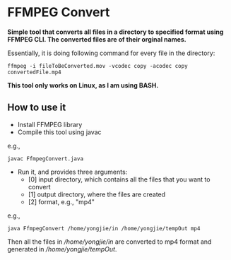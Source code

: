 # FFMPEG Convert

**Simple tool that converts all files in a directory to specified format using FFMPEG CLI. The converted files are of their orginal names.**

Essentially, it is doing following command for every file in the directory:

    ffmpeg -i fileToBeConverted.mov -vcodec copy -acodec copy convertedFile.mp4

**This tool only works on Linux, as I am using BASH.**

## How to use it

- Install FFMPEG library
- Compile this tool using javac

e.g.,

    javac FfmpegConvert.java

- Run it, and provides three arguments:
  - [0] input directory, which contains all the files that you want to convert
  - [1] output directory, where the files are created
  - [2] format, e.g., "mp4"

e.g.,

    java FfmpegConvert /home/yongjie/in /home/yongjie/tempOut mp4

Then all the files in _/home/yongjie/in_ are converted to mp4 format and generated in _/home/yongjie/tempOut_.
